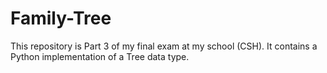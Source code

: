 # Family-Tree
This repository is Part 3 of my final exam at my school (CSH). It contains a Python implementation of a Tree data type.

